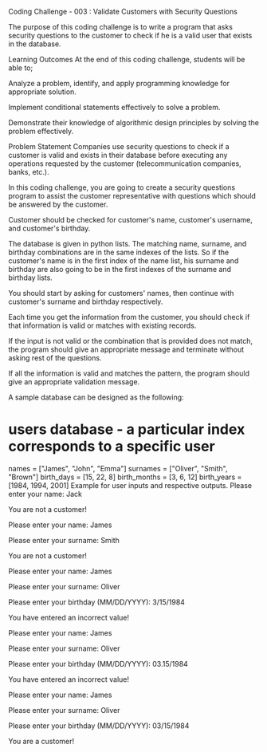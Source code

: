 Coding Challenge - 003 : Validate Customers with Security Questions

The purpose of this coding challenge is to write a program that asks security questions to the customer to check if he is a valid user that exists in the database.

Learning Outcomes
At the end of this coding challenge, students will be able to;

Analyze a problem, identify, and apply programming knowledge for appropriate solution.

Implement conditional statements effectively to solve a problem.

Demonstrate their knowledge of algorithmic design principles by solving the problem effectively.

Problem Statement
Companies use security questions to check if a customer is valid and exists in their database before executing any operations requested by the customer (telecommunication companies, banks, etc.).

In this coding challenge, you are going to create a security questions program to assist the customer representative with questions which should be answered by the customer.

Customer should be checked for customer's name, customer's username, and customer's birthday.

The database is given in python lists. The matching name, surname, and birthday combinations are in the same indexes of the lists. So if the customer's name is in the first index of the name list, his surname and birthday are also going to be in the first indexes of the surname and birthday lists.

You should start by asking for customers' names, then continue with customer's surname and birthday respectively.

Each time you get the information from the customer, you should check if that information is valid or matches with existing records.

If the input is not valid or the combination that is provided does not match, the program should give an appropriate message and terminate without asking rest of the questions.

If all the information is valid and matches the pattern, the program should give an appropriate validation message.

A sample database can be designed as the following:

# users database - a particular index corresponds to a specific user
names = ["James", "John", "Emma"]
surnames = ["Oliver", "Smith", "Brown"]
birth_days = [15, 22, 8]
birth_months = [3, 6, 12]
birth_years = [1984, 1994, 2001]
Example for user inputs and respective outputs.
Please enter your name: Jack

You are not a customer!


Please enter your name: James

Please enter your surname: Smith

You are not a customer!


Please enter your name: James

Please enter your surname: Oliver

Please enter your birthday (MM/DD/YYYY): 3/15/1984

You have entered an incorrect value!


Please enter your name: James

Please enter your surname: Oliver

Please enter your birthday (MM/DD/YYYY): 03.15/1984

You have entered an incorrect value!


Please enter your name: James

Please enter your surname: Oliver

Please enter your birthday (MM/DD/YYYY): 03/15/1984

You are a customer!